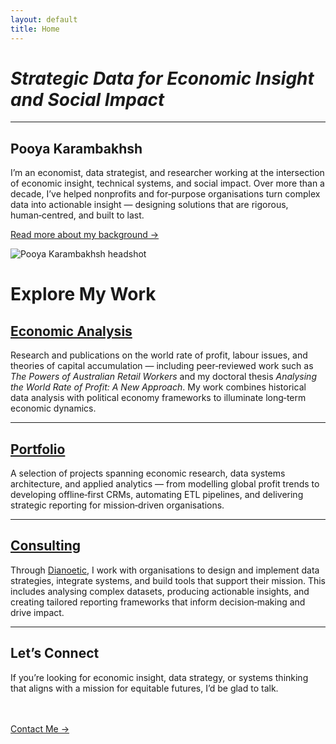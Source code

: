 ```yaml
---
layout: default
title: Home
---
```


# *Strategic Data for Economic Insight and Social Impact*

--- 

<section class="hero">
  <div class="hero-content">
    <div class="hero-text">
      <h1>Pooya Karambakhsh</h1>
      <p>
        I’m an economist, data strategist, and researcher working at the intersection of economic insight, technical systems, and social impact.
        Over more than a decade, I’ve helped nonprofits and for‑purpose organisations turn complex data into actionable insight — designing solutions that are rigorous, human‑centred, and built to last.
      </p>
      <p><a href="/about" class="read-more">Read more about my background →</a></p>
    </div>
    <div class="hero-image">
      <img src="/assets/img/headshot_friendly.png" alt="Pooya Karambakhsh headshot">
    </div>
  </div>
</section>

# Explore My Work

## [Economic Analysis](/economic.md)
Research and publications on the world rate of profit, labour issues, and theories of capital accumulation — including peer‑reviewed work such as *The Powers of Australian Retail Workers* and my doctoral thesis *Analysing the World Rate of Profit: A New Approach*. My work combines historical data analysis with political economy frameworks to illuminate long‑term economic dynamics.

---

## [Portfolio](/portfolio.md)
A selection of projects spanning economic research, data systems architecture, and applied analytics — from modelling global profit trends to developing offline‑first CRMs, automating ETL pipelines, and delivering strategic reporting for mission‑driven organisations.

---

## [Consulting](/consulting.md)
Through [Dianoetic](https://www.dianoetic.com.au), I work with organisations to design and implement data strategies, integrate systems, and build tools that support their mission. This includes analysing complex datasets, producing actionable insights, and creating tailored reporting frameworks that inform decision‑making and drive impact.

---

## Let’s Connect
If you’re looking for economic insight, data strategy, or systems thinking that aligns with a mission for equitable futures, I’d be glad to talk.

<br><br>
<a href="/contact">Contact Me →</a>



